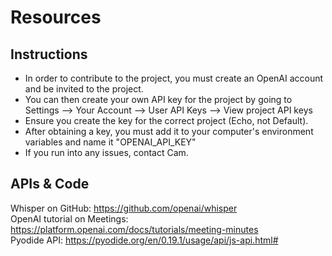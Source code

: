 # Resources

## Instructions
- In order to contribute to the project, you must create an OpenAI account and be invited to the project.
- You can then create your own API key for the project by going to Settings --> Your Account --> User API Keys --> View project API keys
- Ensure you create the key for the correct project (Echo, not Default).
- After obtaining a key, you must add it to your computer's environment variables and name it "OPENAI_API_KEY"
- If you run into any issues, contact Cam.

## APIs & Code
Whisper on GitHub: <https://github.com/openai/whisper>\
OpenAI tutorial on Meetings: <https://platform.openai.com/docs/tutorials/meeting-minutes>\
Pyodide API: <https://pyodide.org/en/0.19.1/usage/api/js-api.html#>
